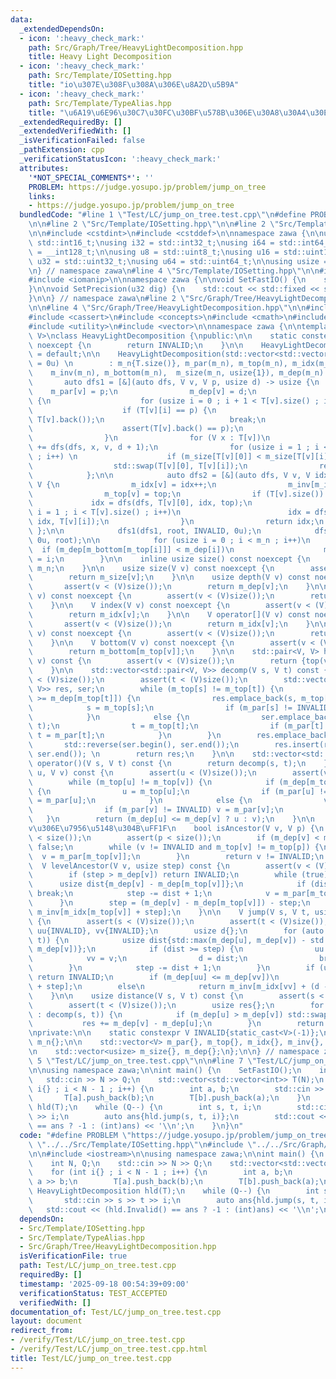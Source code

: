 ```yaml
---
data:
  _extendedDependsOn:
  - icon: ':heavy_check_mark:'
    path: Src/Graph/Tree/HeavyLightDecomposition.hpp
    title: Heavy Light Decomposition
  - icon: ':heavy_check_mark:'
    path: Src/Template/IOSetting.hpp
    title: "io\u307E\u308F\u308A\u306E\u8A2D\u5B9A"
  - icon: ':heavy_check_mark:'
    path: Src/Template/TypeAlias.hpp
    title: "\u6A19\u6E96\u30C7\u30FC\u30BF\u578B\u306E\u30A8\u30A4\u30EA\u30A2\u30B9"
  _extendedRequiredBy: []
  _extendedVerifiedWith: []
  _isVerificationFailed: false
  _pathExtension: cpp
  _verificationStatusIcon: ':heavy_check_mark:'
  attributes:
    '*NOT_SPECIAL_COMMENTS*': ''
    PROBLEM: https://judge.yosupo.jp/problem/jump_on_tree
    links:
    - https://judge.yosupo.jp/problem/jump_on_tree
  bundledCode: "#line 1 \"Test/LC/jump_on_tree.test.cpp\"\n#define PROBLEM \"https://judge.yosupo.jp/problem/jump_on_tree\"\
    \n\n#line 2 \"Src/Template/IOSetting.hpp\"\n\n#line 2 \"Src/Template/TypeAlias.hpp\"\
    \n\n#include <cstdint>\n#include <cstddef>\n\nnamespace zawa {\n\nusing i16 =\
    \ std::int16_t;\nusing i32 = std::int32_t;\nusing i64 = std::int64_t;\nusing i128\
    \ = __int128_t;\n\nusing u8 = std::uint8_t;\nusing u16 = std::uint16_t;\nusing\
    \ u32 = std::uint32_t;\nusing u64 = std::uint64_t;\n\nusing usize = std::size_t;\n\
    \n} // namespace zawa\n#line 4 \"Src/Template/IOSetting.hpp\"\n\n#include <iostream>\n\
    #include <iomanip>\n\nnamespace zawa {\n\nvoid SetFastIO() {\n    std::cin.tie(nullptr)->sync_with_stdio(false);\n\
    }\n\nvoid SetPrecision(u32 dig) {\n    std::cout << std::fixed << std::setprecision(dig);\n\
    }\n\n} // namespace zawa\n#line 2 \"Src/Graph/Tree/HeavyLightDecomposition.hpp\"\
    \n\n#line 4 \"Src/Graph/Tree/HeavyLightDecomposition.hpp\"\n\n#include <algorithm>\n\
    #include <cassert>\n#include <concepts>\n#include <cmath>\n#include <limits>\n\
    #include <utility>\n#include <vector>\n\nnamespace zawa {\n\ntemplate <std::integral\
    \ V>\nclass HeavyLightDecomposition {\npublic:\n\n    static constexpr V Invalid()\
    \ noexcept {\n        return INVALID;\n    }\n\n    HeavyLightDecomposition()\
    \ = default;\n\n    HeavyLightDecomposition(std::vector<std::vector<V>> T, V root\
    \ = 0u) \n        : m_n{T.size()}, m_par(m_n), m_top(m_n), m_idx(m_n), \n    \
    \    m_inv(m_n), m_bottom(m_n),  m_size(m_n, usize{1}), m_dep(m_n) {\n\n     \
    \       auto dfs1 = [&](auto dfs, V v, V p, usize d) -> usize {\n            \
    \    m_par[v] = p;\n                m_dep[v] = d;\n                if (p != INVALID)\
    \ {\n                    for (usize i = 0 ; i + 1 < T[v].size() ; i++) \n    \
    \                    if (T[v][i] == p) {\n                            std::swap(T[v][i],\
    \ T[v].back());\n                            break;\n                        }\n\
    \                    assert(T[v].back() == p);\n                    T[v].pop_back();\n\
    \                }\n                for (V x : T[v])\n                    m_size[v]\
    \ += dfs(dfs, x, v, d + 1);\n                for (usize i = 1 ; i < T[v].size()\
    \ ; i++) \n                    if (m_size[T[v][0]] < m_size[T[v][i]])\n      \
    \                  std::swap(T[v][0], T[v][i]);\n                return m_size[v];\n\
    \            };\n\n            auto dfs2 = [&](auto dfs, V v, V idx, V top) ->\
    \ V {\n                m_idx[v] = idx++;\n                m_inv[m_idx[v]] = v;\n\
    \                m_top[v] = top;\n                if (T[v].size()) {\n       \
    \             idx = dfs(dfs, T[v][0], idx, top);\n                    for (usize\
    \ i = 1 ; i < T[v].size() ; i++)\n                        idx = dfs(dfs, T[v][i],\
    \ idx, T[v][i]);\n                }\n                return idx;\n           \
    \ };\n\n            dfs1(dfs1, root, INVALID, 0u);\n            dfs2(dfs2, root,\
    \ 0u, root);\n\n            for (usize i = 0 ; i < m_n ; i++)\n              \
    \  if (m_dep[m_bottom[m_top[i]]] < m_dep[i])\n                    m_bottom[m_top[i]]\
    \ = i;\n        }\n\n    inline usize size() const noexcept {\n        return\
    \ m_n;\n    }\n\n    usize size(V v) const noexcept {\n        assert(v < (V)size());\n\
    \        return m_size[v];\n    }\n\n    usize depth(V v) const noexcept {\n \
    \       assert(v < (V)size());\n        return m_dep[v];\n    }\n\n    V parent(V\
    \ v) const noexcept {\n        assert(v < (V)size());\n        return m_par[v];\n\
    \    }\n\n    V index(V v) const noexcept {\n        assert(v < (V)size());\n\
    \        return m_idx[v];\n    }\n\n    V operator[](V v) const noexcept {\n \
    \       assert(v < (V)size());\n        return m_idx[v];\n    }\n\n    V top(V\
    \ v) const noexcept {\n        assert(v < (V)size());\n        return m_top[v];\n\
    \    }\n\n    V bottom(V v) const noexcept {\n        assert(v < (V)size());\n\
    \        return m_bottom[m_top[v]];\n    }\n\n    std::pair<V, V> heavyPath(V\
    \ v) const {\n        assert(v < (V)size());\n        return {top(v), bottom(v)};\n\
    \    }\n\n    std::vector<std::pair<V, V>> decomp(V s, V t) const {\n        assert(s\
    \ < (V)size());\n        assert(t < (V)size());\n        std::vector<std::pair<V,\
    \ V>> res, ser;\n        while (m_top[s] != m_top[t]) {\n            if (m_dep[m_top[s]]\
    \ >= m_dep[m_top[t]]) {\n                res.emplace_back(s, m_top[s]);\n    \
    \            s = m_top[s];\n                if (m_par[s] != INVALID) s = m_par[s];\n\
    \            }\n            else {\n                ser.emplace_back(m_top[t],\
    \ t);\n                t = m_top[t];\n                if (m_par[t] != INVALID)\
    \ t = m_par[t];\n            }\n        }\n        res.emplace_back(s, t);\n \
    \       std::reverse(ser.begin(), ser.end());\n        res.insert(res.end(), ser.begin(),\
    \ ser.end()); \n        return res;\n    }\n\n    std::vector<std::pair<V, V>>\
    \ operator()(V s, V t) const {\n        return decomp(s, t);\n    }\n\n    V lca(V\
    \ u, V v) const {\n        assert(u < (V)size());\n        assert(v < (V)size());\n\
    \        while (m_top[u] != m_top[v]) {\n            if (m_dep[m_top[u]] >= m_dep[m_top[v]])\
    \ {\n                u = m_top[u];\n                if (m_par[u] != INVALID) u\
    \ = m_par[u];\n            }\n            else {\n                v = m_top[v];\n\
    \                if (m_par[v] != INVALID) v = m_par[v];\n            }\n     \
    \   }\n        return (m_dep[u] <= m_dep[v] ? u : v);\n    }\n\n    // p\u306F\
    v\u306E\u7956\u5148\u304B\uFF1F\n    bool isAncestor(V v, V p) {\n        assert(v\
    \ < size());\n        assert(p < size());\n        if (m_dep[v] < m_dep[p]) return\
    \ false;\n        while (v != INVALID and m_top[v] != m_top[p]) {\n          \
    \  v = m_par[m_top[v]];\n        }\n        return v != INVALID;\n    }\n\n  \
    \  V levelAncestor(V v, usize step) const {\n        assert(v < (V)size());\n\
    \        if (step > m_dep[v]) return INVALID;\n        while (true) {\n      \
    \      usize dist{m_dep[v] - m_dep[m_top[v]]};\n            if (dist >= step)\
    \ break;\n            step -= dist + 1;\n            v = m_par[m_top[v]];\n  \
    \      }\n        step = (m_dep[v] - m_dep[m_top[v]]) - step;\n        return\
    \ m_inv[m_idx[m_top[v]] + step];\n    }\n\n    V jump(V s, V t, usize step) const\
    \ {\n        assert(s < (V)size());\n        assert(t < (V)size());\n        V\
    \ uu{INVALID}, vv{INVALID};\n        usize d{};\n        for (auto [u, v] : decomp(s,\
    \ t)) {\n            usize dist{std::max(m_dep[u], m_dep[v]) - std::min(m_dep[u],\
    \ m_dep[v])};\n            if (dist >= step) {\n                uu = u;\n    \
    \            vv = v;\n                d = dist;\n                break;\n    \
    \        }\n            step -= dist + 1;\n        }\n        if (uu == INVALID)\
    \ return INVALID;\n        if (m_dep[uu] <= m_dep[vv])\n            return m_inv[m_idx[uu]\
    \ + step];\n        else\n            return m_inv[m_idx[vv] + (d - step)];\n\
    \    }\n\n    usize distance(V s, V t) const {\n        assert(s < (V)size());\n\
    \        assert(t < (V)size());\n        usize res{};\n        for (auto [u, v]\
    \ : decomp(s, t)) {\n            if (m_dep[u] > m_dep[v]) std::swap(u, v);\n \
    \           res += m_dep[v] - m_dep[u];\n        }\n        return res;\n    }\n\
    \nprivate:\n\n    static constexpr V INVALID{static_cast<V>(-1)};\n\n    usize\
    \ m_n{};\n\n    std::vector<V> m_par{}, m_top{}, m_idx{}, m_inv{}, m_bottom{};\n\
    \n    std::vector<usize> m_size{}, m_dep{};\n};\n\n} // namespace zawa\n#line\
    \ 5 \"Test/LC/jump_on_tree.test.cpp\"\n\n#line 7 \"Test/LC/jump_on_tree.test.cpp\"\
    \n\nusing namespace zawa;\n\nint main() {\n    SetFastIO();\n    int N, Q;\n \
    \   std::cin >> N >> Q;\n    std::vector<std::vector<int>> T(N);\n    for (int\
    \ i{} ; i < N - 1 ; i++) {\n        int a, b;\n        std::cin >> a >> b;\n \
    \       T[a].push_back(b);\n        T[b].push_back(a);\n    }\n    HeavyLightDecomposition\
    \ hld(T);\n    while (Q--) {\n        int s, t, i;\n        std::cin >> s >> t\
    \ >> i;\n        auto ans{hld.jump(s, t, i)};\n        std::cout << (hld.Invalid()\
    \ == ans ? -1 : (int)ans) << '\\n';\n    }\n}\n"
  code: "#define PROBLEM \"https://judge.yosupo.jp/problem/jump_on_tree\"\n\n#include\
    \ \"../../Src/Template/IOSetting.hpp\"\n#include \"../../Src/Graph/Tree/HeavyLightDecomposition.hpp\"\
    \n\n#include <iostream>\n\nusing namespace zawa;\n\nint main() {\n    SetFastIO();\n\
    \    int N, Q;\n    std::cin >> N >> Q;\n    std::vector<std::vector<int>> T(N);\n\
    \    for (int i{} ; i < N - 1 ; i++) {\n        int a, b;\n        std::cin >>\
    \ a >> b;\n        T[a].push_back(b);\n        T[b].push_back(a);\n    }\n   \
    \ HeavyLightDecomposition hld(T);\n    while (Q--) {\n        int s, t, i;\n \
    \       std::cin >> s >> t >> i;\n        auto ans{hld.jump(s, t, i)};\n     \
    \   std::cout << (hld.Invalid() == ans ? -1 : (int)ans) << '\\n';\n    }\n}\n"
  dependsOn:
  - Src/Template/IOSetting.hpp
  - Src/Template/TypeAlias.hpp
  - Src/Graph/Tree/HeavyLightDecomposition.hpp
  isVerificationFile: true
  path: Test/LC/jump_on_tree.test.cpp
  requiredBy: []
  timestamp: '2025-09-18 00:54:39+09:00'
  verificationStatus: TEST_ACCEPTED
  verifiedWith: []
documentation_of: Test/LC/jump_on_tree.test.cpp
layout: document
redirect_from:
- /verify/Test/LC/jump_on_tree.test.cpp
- /verify/Test/LC/jump_on_tree.test.cpp.html
title: Test/LC/jump_on_tree.test.cpp
---
```

